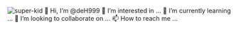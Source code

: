 

![super-kid](https://user-images.githubusercontent.com/78918744/115862762-30958e00-a43d-11eb-9b75-41b0a58b0115.gif)
👋 Hi, I’m @deH999
👀 I’m interested in ...
🌱 I’m currently learning ...
💞️ I’m looking to collaborate on ...
📫 How to reach me ...
